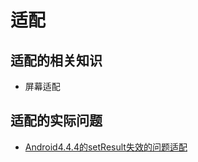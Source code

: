 # 适配

## 适配的相关知识

* 屏幕适配

## 适配的实际问题

* [Android4.4.4的setResult失效的问题适配](https://github.com/ZhangMiao147/android_learning_notes/blob/master/Android/adaptation/Android4.4.4%E7%9A%84setResult%E5%A4%B1%E6%95%88%E7%9A%84%E9%97%AE%E9%A2%98%E9%80%82%E9%85%8D.md)